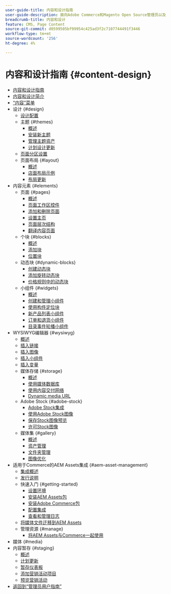```yaml
---
user-guide-title: 内容和设计指南
user-guide-description: 面向Adobe Commerce和Magento Open Source管理员以及电子商务营销人员的有关内容和设计功能的全面信息。
breadcrumb-title: 内容和设计
feature: CMS, Page Content
source-git-commit: d0599505bf99954c425ad3f2c7107744491f3446
workflow-type: tm+mt
source-wordcount: '256'
ht-degree: 4%

---
```



# 内容和设计指南 {#content-design}

- [内容和设计指南](guide-overview.md)
- [内容和设计简介](introduction.md)
- [“内容”菜单](content-menu.md)
- 设计 {#design}
   - [设计配置](configuration.md)
   - 主题 {#themes}
      - [概述](themes.md)
      - [安装新主题](theme-install.md)
      - [管理主题资产](theme-assets.md)
      - [计划设计更新](schedule.md)
   - [页面分区设置](page-setup.md)
   - 页面布局 {#layout}
      - [概述](page-layout.md)
      - [店面布局示例](page-layout-examples.md)
      - [布局更新](layout-updates.md)
- 内容元素 {#elements}
   - 页面 {#pages}
      - [概述](pages.md)
      - [页面工作区控件](pages-workspace.md)
      - [添加和删除页面](page-add.md)
      - [设置主页](page-home-new.md)
      - [页面层次结构](page-hierarchy.md)
      - [翻译内容页面](page-translate.md)
   - 个块 {#blocks}
      - [概述](blocks.md)
      - [添加块](block-add.md)
      - [位置块](block-position.md)
   - 动态块 {#dynamic-blocks}
      - [创建动态块](dynamic-blocks.md)
      - [添加旋转动态块](dynamic-blocks-rotate.md)
      - [价格规则中的动态块](dynamic-blocks-price-rules.md)
   - 小组件 {#widgets}
      - [概述](widgets.md)
      - [创建和管理小组件](widget-create.md)
      - [使用构件定位块](widget-static-block.md)
      - [新产品列表小组件](widget-new-products-list.md)
      - [订单和退货小组件](widget-orders-returns.md)
      - [目录事件轮播小组件](widget-event-carousel.md)
- WYSIWYG编辑器 {#wysiwyg}
   - [概述](editor.md)
   - [插入链接](editor-insert-link.md)
   - [插入图像](editor-insert-image.md)
   - [插入小组件](editor-widget.md)
   - [插入变量](editor-insert-variable.md)
   - 媒体存储 {#storage}
      - [概述](media-storage.md)
      - [使用媒体数据库](media-storage-database.md)
      - [使用内容交付网络](media-storage-content-delivery-network.md)
      - [Dynamic media URL](catalog-urls-dynamic-media.md)
   - Adobe Stock {#adobe-stock}
      - [Adobe Stock集成](adobe-stock.md)
      - [使用Adobe Stock图像](adobe-stock-manage.md)
      - [保存Stock图像预览](adobe-stock-save-preview.md)
      - [许可Stock图像](adobe-stock-license-image.md)
   - 媒体集 {#gallery}
      - [概述](media-gallery.md)
      - [资产管理](media-gallery-asset-management.md)
      - [文件夹管理](media-gallery-folder-management.md)
      - [图像优化](media-gallery-image-optimization.md)
- 适用于Commerce的AEM Assets集成 {#aem-asset-management}
   - [集成概述](aem-assets-integration.md)
   - [发行说明](aem-assets-release-notes.md)
   - 快速入门 {#getting-started}
      - [设置环境](aem-assets-getting-started.md)
      - [安装AEM Assets包](aem-assets-configure-aem.md)
      - [安装Adobe Commerce包](aem-assets-configure-commerce.md)
      - [配置集成](aem-assets-setup-synchronization.md)
      - [查看和管理日志](aem-assets-log-files.md)
   - [将媒体文件迁移到AEM Assets](aem-assets-migrate-data.md)
   - 管理资源 {#manage}
      - [将AEM Assets与Commerce一起使用](aem-assets-manage.md)
- 媒体 {#media}
- 内容暂存 {#staging}
   - [概述](content-staging.md)
   - [计划更新](content-staging-scheduled-update.md)
   - [暂存仪表板](content-staging-dashboard.md)
   - [添加营销活动项目](content-staging-add-item.md)
   - [预览营销活动](content-staging-preview.md)
- [返回到“管理员用户指南”](https://experienceleague.adobe.com/en/docs/commerce-admin/user-guides/home)
